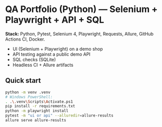 ﻿# QA Portfolio (Python) — Selenium + Playwright + API + SQL

**Stack:** Python, Pytest, Selenium 4, Playwright, Requests, Allure, GitHub Actions CI, Docker.

- UI (Selenium + Playwright) on a demo shop  
- API testing against a public demo API  
- SQL checks (SQLite)  
- Headless CI + Allure artifacts

## Quick start
```bash
python -m venv .venv
# Windows PowerShell:
. .\.venv\Scripts\Activate.ps1
pip install -r requirements.txt
python -m playwright install
pytest -m "ui or api" --alluredir=allure-results
allure serve allure-results
```

